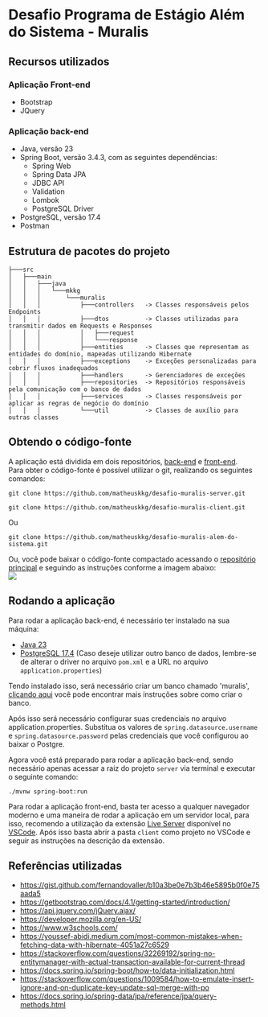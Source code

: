 # Desafio Programa de Estágio Além do Sistema - Muralis

## Recursos utilizados

### Aplicação Front-end
* Bootstrap
* JQuery

### Aplicação back-end
* Java, versão 23
* Spring Boot, versão 3.4.3, com as seguintes dependências:
  * Spring Web
  * Spring Data JPA
  * JDBC API
  * Validation
  * Lombok
  * PostgreSQL Driver
* PostgreSQL, versão 17.4
* Postman

## Estrutura de pacotes do projeto
```
├───src
│   ├───main
│   │   ├───java
│   │   │   └───mkkg
│   │   │       └───muralis
│   │   │           ├───controllers   -> Classes responsáveis pelos Endpoints
│   │   │           ├───dtos          -> Classes utilizadas para transmitir dados em Requests e Responses
│   │   │           │   ├───request
│   │   │           │   └───response
│   │   │           ├───entities      -> Classes que representam as entidades do domínio, mapeadas utilizando Hibernate
│   │   │           ├───exceptions    -> Exceções personalizadas para cobrir fluxos inadequados
│   │   │           ├───handlers      -> Gerenciadores de exceções
│   │   │           ├───repositories  -> Repositórios responsáveis pela comunicação com o banco de dados
│   │   │           ├───services      -> Classes responsáveis por aplicar as regras de negócio do domínio
│   │   │           └───util          -> Classes de auxílio para outras classes
```

## Obtendo o código-fonte
A aplicação está dividida em dois repositórios, 
[back-end](https://github.com/matheuskkg/desafio-muralis-server) 
e [front-end](https://github.com/matheuskkg/desafio-muralis-client).
<br>
Para obter o código-fonte é possível utilizar o git, realizando os seguintes comandos:<br>
```
git clone https://github.com/matheuskkg/desafio-muralis-server.git

git clone https://github.com/matheuskkg/desafio-muralis-client.git
```
Ou
```
git clone https://github.com/matheuskkg/desafio-muralis-alem-do-sistema.git
```

Ou, você pode baixar o código-fonte compactado acessando o [repositório principal](https://github.com/matheuskkg/desafio-muralis-alem-do-sistema) e seguindo as instruções conforme a imagem abaixo:
<br><img src="https://sites.northwestern.edu/researchcomputing/files/2021/05/github.png">

## Rodando a aplicação
Para rodar a aplicação back-end, é necessário ter instalado na sua máquina:
* [Java 23](https://www.oracle.com/br/java/technologies/downloads/#java23)
* [PostgreSQL 17.4](https://www.enterprisedb.com/downloads/postgres-postgresql-downloads) (Caso deseje utilizar outro banco de dados, lembre-se de alterar o driver no arquivo `pom.xml` e a URL no arquivo `application.properties`)

Tendo instalado isso, será necessário criar um banco chamado 'muralis',
[clicando aqui](https://www.tutorialsteacher.com/postgresql/create-database)
você pode encontrar mais instruções sobre como criar o banco.

Após isso será necessário configurar suas credenciais no arquivo application.properties.
Substitua os valores de `spring.datasource.username` e `spring.datasource.password` pelas
credenciais que você configurou ao baixar o Postgre.

Agora você está preparado para rodar a aplicação back-end, sendo necessário apenas acessar a raiz do
projeto `server` via terminal e executar o seguinte comando:
```
./mvnw spring-boot:run
```

Para rodar a aplicação front-end, basta ter acesso a qualquer navegador moderno e uma 
maneira de rodar a aplicação em um servidor local, para isso, 
recomendo a utilização da extensão 
[Live Server](https://marketplace.visualstudio.com/items?itemName=ritwickdey.LiveServer) 
disponível no [VSCode](https://code.visualstudio.com/download). 
Após isso basta abrir a pasta `client` como projeto no VSCode e seguir as instruções na descrição da extensão.

## Referências utilizadas
* https://gist.github.com/fernandovaller/b10a3be0e7b3b46e5895b0f0e75aada5
* https://getbootstrap.com/docs/4.1/getting-started/introduction/
* https://api.jquery.com/jQuery.ajax/
* https://developer.mozilla.org/en-US/
* https://www.w3schools.com/
* https://youssef-abidi.medium.com/most-common-mistakes-when-fetching-data-with-hibernate-4051a27c6529
* https://stackoverflow.com/questions/32269192/spring-no-entitymanager-with-actual-transaction-available-for-current-thread
* https://docs.spring.io/spring-boot/how-to/data-initialization.html
* https://stackoverflow.com/questions/1009584/how-to-emulate-insert-ignore-and-on-duplicate-key-update-sql-merge-with-po
* https://docs.spring.io/spring-data/jpa/reference/jpa/query-methods.html


